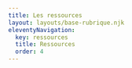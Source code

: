 ```yaml
---
title: Les ressources
layout: layouts/base-rubrique.njk
eleventyNavigation:
  key: ressources
  title: Ressources
  order: 4
---
```


